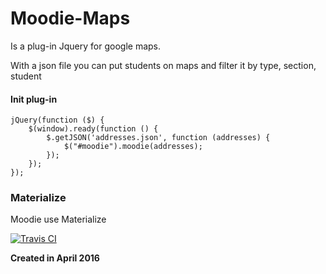 # Moodie-Maps

Is a plug-in Jquery for google maps.

With a json file you can put students on maps and filter it by type, section, student


#### Init plug-in

	jQuery(function ($) {
	    $(window).ready(function () {
	        $.getJSON('addresses.json', function (addresses) {
	            $("#moodie").moodie(addresses);
	        });
	    });
	});

### Materialize

Moodie use Materialize

[![Travis CI](https://travis-ci.org/Dogfalo/materialize.svg?branch=master)](https://github.com/Dogfalo/materialize)

__Created in April 2016__

